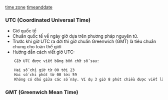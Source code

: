 [time zone](https://everytimezone.com/)
[timeanddate](https://www.timeanddate.com/time/map/)


### UTC (Coordinated Universal Time)
- Giờ quốc tế
- Chuẩn quốc tế về ngày giờ dựa trên phương pháp nguyên tử.
- Trước khi giờ UTC ra đời thì giờ chuẩn Greenwich (GMT) là tiêu chuẩn chung cho toàn thế giới
- Hướng dẫn cách viết giờ UTC:

```html
	GIờ UTC được viết bằng bốn chữ số sau:

	Hai số chỉ giờ từ 00 tới 23
	Hai số chỉ phút từ 00 tới 59
	Không có dấu giữa các số này. Ví dụ 3 giờ 8 phút chiều được viết là 1508.
```

### GMT (Greenwich Mean Time)
